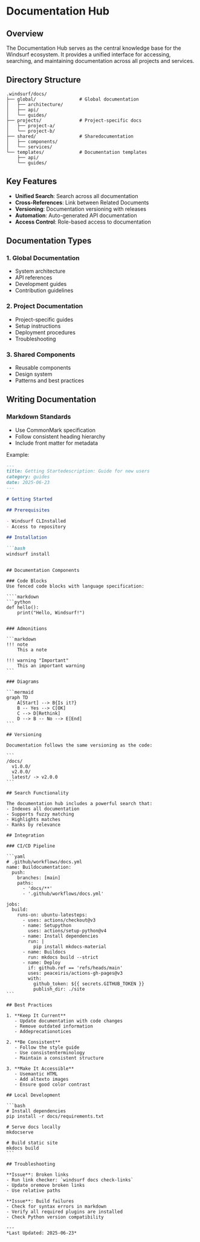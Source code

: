 # Documentation Hub

## Overview

The Documentation Hub serves as the central knowledge base for the Windsurf ecosystem. It provides a unified interface for accessing, searching, and maintaining documentation across all projects and services.

## Directory Structure

```
.windsurf/docs/
├── global/                # Global documentation
│   ├── architecture/
│   ├── api/
│   └── guides/
├── projects/              # Project-specific docs
│   ├── project-a/
│   └── project-b/
├── shared/                # Sharedocumentation
│   ├── components/
│   └── services/
└── templates/             # Documentation templates
    ├── api/
    └── guides/
```

## Key Features

- **Unified Search**: Search across all documentation
- **Cross-References**: Link between Related Documents
- **Versioning**: Documentation versioning with releases
- **Automation**: Auto-generated API documentation
- **Access Control**: Role-based access to documentation

## Documentation Types

### 1. Global Documentation
- System architecture
- API references
- Development guides
- Contribution guidelines

### 2. Project Documentation
- Project-specific guides
- Setup instructions
- Deployment procedures
- Troubleshooting

### 3. Shared Components
- Reusable components
- Design system
- Patterns and best practices

## Writing Documentation

### Markdown Standards
- Use CommonMark specification
- Follow consistent heading hierarchy
- Include front matter for metadata

Example:
```markdown
---
title: Getting Startedescription: Guide for new users
category: guides
date: 2025-06-23
---

# Getting Started

## Prerequisites

- Windsurf CLInstalled
- Access to repository

## Installation

```bash
windsurf install
```
```

## Documentation Components

### Code Blocks
Use fenced code blocks with language specification:

````markdown
```python
def hello():
    print("Hello, Windsurf!")
```
````

### Admonitions

```markdown
!!! note
    This a note

!!! warning "Important"
    This an important warning
```

### Diagrams

```mermaid
graph TD
    A[Start] --> B{Is it?}
    B -- Yes --> C[OK]
    C --> D[Rethink]
    D --> B -- No --> E[End]
```

## Versioning

Documentation follows the same versioning as the code:

```
/docs/
  v1.0.0/
  v2.0.0/
  latest/ -> v2.0.0
```

## Search Functionality

The documentation hub includes a powerful search that:
- Indexes all documentation
- Supports fuzzy matching
- Highlights matches
- Ranks by relevance

## Integration

### CI/CD Pipeline

```yaml
# .github/workflows/docs.yml
name: Buildocumentation:
  push:
    branches: [main]
    paths:
      - 'docs/**'
      - '.github/workflows/docs.yml'

jobs:
  build:
    runs-on: ubuntu-latesteps:
      - uses: actions/checkout@v3
      - name: Setupython
        uses: actions/setup-python@v4
      - name: Install dependencies
        run: |
          pip install mkdocs-material
      - name: Buildocs
        run: mkdocs build --strict
      - name: Deploy
        if: github.ref == 'refs/heads/main'
        uses: peaceiris/actions-gh-pages@v3
        with:
          github_token: ${{ secrets.GITHUB_TOKEN }}
          publish_dir: ./site
```

## Best Practices

1. **Keep It Current**
   - Update documentation with code changes
   - Remove outdated information
   - Addeprecationotices

2. **Be Consistent**
   - Follow the style guide
   - Use consistenterminology
   - Maintain a consistent structure

3. **Make It Accessible**
   - Usemantic HTML
   - Add altexto images
   - Ensure good color contrast

## Local Development

```bash
# Install dependencies
pip install -r docs/requirements.txt

# Serve docs locally
mkdocserve

# Build static site
mkdocs build
```

## Troubleshooting

**Issue**: Broken links
- Run link checker: `windsurf docs check-links`
- Update oremove broken links
- Use relative paths

**Issue**: Build failures
- Check for syntax errors in markdown
- Verify all required plugins are installed
- Check Python version compatibility

---
*Last Updated: 2025-06-23*



